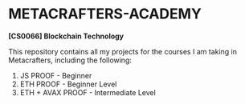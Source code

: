 # METACRAFTERS-ACADEMY

**[CS0066] Blockchain Technology**

This repository contains all my projects for the courses I am taking in Metacrafters, including the following:
  1. JS PROOF - Beginner
  2. ETH PROOF - Beginner Level
  3. ETH + AVAX PROOF - Intermediate Level
